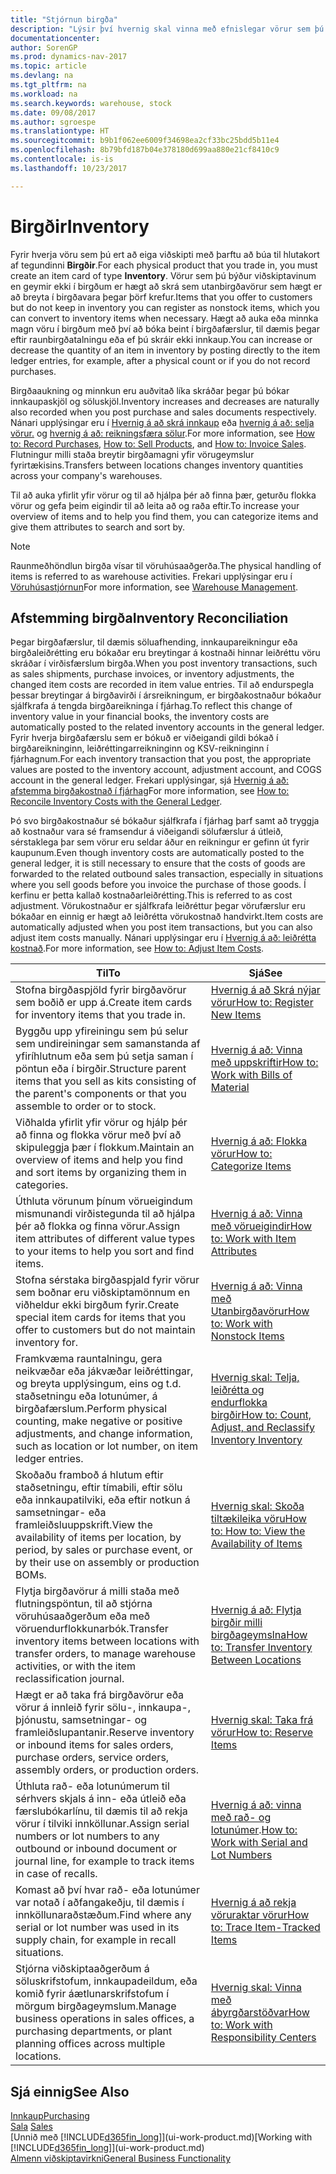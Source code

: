 ```yaml
---
title: "Stjórnun birgða"
description: "Lýsir því hvernig skal vinna með efnislegar vörur sem þú átt viðskipti með, til dæmis að meðhöndla birgðir í vöruhúsinu."
documentationcenter: 
author: SorenGP
ms.prod: dynamics-nav-2017
ms.topic: article
ms.devlang: na
ms.tgt_pltfrm: na
ms.workload: na
ms.search.keywords: warehouse, stock
ms.date: 09/08/2017
ms.author: sgroespe
ms.translationtype: HT
ms.sourcegitcommit: b9b1f062ee6009f34698ea2cf33bc25bdd5b11e4
ms.openlocfilehash: 8b79bfd187b04e378180d699aa880e21cf8410c9
ms.contentlocale: is-is
ms.lasthandoff: 10/23/2017

---
```


# <a name="inventory"></a><span data-ttu-id="56a40-103">Birgðir</span><span class="sxs-lookup"><span data-stu-id="56a40-103">Inventory</span></span>
<span data-ttu-id="56a40-104">Fyrir hverja vöru sem þú ert að eiga viðskipti með þarftu að búa til hlutakort af tegundinni **Birgðir**.</span><span class="sxs-lookup"><span data-stu-id="56a40-104">For each physical product that you trade in, you must create an item card of type **Inventory**.</span></span> <span data-ttu-id="56a40-105">Vörur sem þú býður viðskiptavinum en geymir ekki í birgðum er hægt að skrá sem utanbirgðavörur sem hægt er að breyta í birgðavara þegar þörf krefur.</span><span class="sxs-lookup"><span data-stu-id="56a40-105">Items that you offer to customers but do not keep in inventory you can register as nonstock items, which you can convert to inventory items when necessary.</span></span> <span data-ttu-id="56a40-106">Hægt að auka eða minnka magn vöru í birgðum með því að bóka beint í birgðafærslur, til dæmis þegar eftir raunbirgðatalningu eða ef þú skráir ekki innkaup.</span><span class="sxs-lookup"><span data-stu-id="56a40-106">You can increase or decrease the quantity of an item in inventory by posting directly to the item ledger entries, for example, after a physical count or if you do not record purchases.</span></span>

<span data-ttu-id="56a40-107">Birgðaaukning og minnkun eru auðvitað líka skráðar þegar þú bókar innkaupaskjöl og söluskjöl.</span><span class="sxs-lookup"><span data-stu-id="56a40-107">Inventory increases and decreases are naturally also recorded when you post purchase and sales documents respectively.</span></span> <span data-ttu-id="56a40-108">Nánari upplýsingar eru í [Hvernig á að skrá innkaup](purchasing-how-record-purchases.md) eða [hvernig á að: selja vörur.](sales-how-sell-products.md) og [hvernig á að: reikningsfæra sölur](sales-how-invoice-sales.md).</span><span class="sxs-lookup"><span data-stu-id="56a40-108">For more information, see [How to: Record Purchases](purchasing-how-record-purchases.md), [How to: Sell Products](sales-how-sell-products.md), and [How to: Invoice Sales](sales-how-invoice-sales.md).</span></span> <span data-ttu-id="56a40-109">Flutningur milli staða breytir birgðamagni yfir vörugeymslur fyrirtækisins.</span><span class="sxs-lookup"><span data-stu-id="56a40-109">Transfers between locations changes inventory quantities across your company's warehouses.</span></span>   

<span data-ttu-id="56a40-110">Til að auka yfirlit yfir vörur og til að hjálpa þér að finna þær, geturðu flokka vörur og gefa þeim eigindir til að leita að og raða eftir.</span><span class="sxs-lookup"><span data-stu-id="56a40-110">To increase your overview of items and to help you find them, you can categorize items and give them attributes to search and sort by.</span></span>

> [!NOTE]
> <span data-ttu-id="56a40-111">Raunmeðhöndlun birgða vísar til vöruhúsaaðgerða.</span><span class="sxs-lookup"><span data-stu-id="56a40-111">The physical handling of items is referred to as warehouse activities.</span></span> <span data-ttu-id="56a40-112">Frekari upplýsingar eru í [Vöruhúsastjórnun](warehouse-manage-warehouse.md)</span><span class="sxs-lookup"><span data-stu-id="56a40-112">For more information, see [Warehouse Management](warehouse-manage-warehouse.md).</span></span>

## <a name="inventory-reconciliation"></a><span data-ttu-id="56a40-113">Afstemming birgða</span><span class="sxs-lookup"><span data-stu-id="56a40-113">Inventory Reconciliation</span></span>
<span data-ttu-id="56a40-114">Þegar birgðafærslur, til dæmis söluafhending, innkaupareikningur eða birgðaleiðrétting eru bókaðar eru breytingar á kostnaði hinnar leiðréttu vöru skráðar í virðisfærslum birgða.</span><span class="sxs-lookup"><span data-stu-id="56a40-114">When you post inventory transactions, such as sales shipments, purchase invoices, or inventory adjustments, the changed item costs are recorded in item value entries.</span></span> <span data-ttu-id="56a40-115">Til að endurspegla þessar breytingar á birgðavirði í ársreikningum, er birgðakostnaður bókaður sjálfkrafa á tengda birgðareikninga í fjárhag.</span><span class="sxs-lookup"><span data-stu-id="56a40-115">To reflect this change of inventory value in your financial books, the inventory costs are automatically posted to the related inventory accounts in the general ledger.</span></span> <span data-ttu-id="56a40-116">Fyrir hverja birgðafærslu sem er bókuð er viðeigandi gildi bókað í birgðareikninginn, leiðréttingarreikninginn og KSV-reikninginn í fjárhagnum.</span><span class="sxs-lookup"><span data-stu-id="56a40-116">For each inventory transaction that you post, the appropriate values are posted to the inventory account, adjustment account, and COGS account in the general ledger.</span></span> <span data-ttu-id="56a40-117">Frekari upplýsingar, sjá [Hvernig á að: afstemma birgðakostnað í fjárhag](finance-how-to-post-inventory-costs-to-the-general-ledger.md)</span><span class="sxs-lookup"><span data-stu-id="56a40-117">For more information, see [How to: Reconcile Inventory Costs with the General Ledger](finance-how-to-post-inventory-costs-to-the-general-ledger.md).</span></span>

<span data-ttu-id="56a40-118">Þó svo birgðakostnaður sé bókaður sjálfkrafa í fjárhag þarf samt að tryggja að kostnaður vara sé framsendur á viðeigandi sölufærslur á útleið, sérstaklega þar sem vörur eru seldar áður en reikningur er gefinn út fyrir kaupunum.</span><span class="sxs-lookup"><span data-stu-id="56a40-118">Even though inventory costs are automatically posted to the general ledger, it is still necessary to ensure that the costs of goods are forwarded to the related outbound sales transaction, especially in situations where you sell goods before you invoice the purchase of those goods.</span></span> <span data-ttu-id="56a40-119">Í kerfinu er þetta kallað kostnaðarleiðrétting.</span><span class="sxs-lookup"><span data-stu-id="56a40-119">This is referred to as cost adjustment.</span></span> <span data-ttu-id="56a40-120">Vörukostnaður er sjálfkrafa leiðréttur þegar vörufærslur eru bókaðar en einnig er hægt að leiðrétta vörukostnað handvirkt.</span><span class="sxs-lookup"><span data-stu-id="56a40-120">Item costs are automatically adjusted when you post item transactions, but you can also adjust item costs manually.</span></span> <span data-ttu-id="56a40-121">Nánari upplýsingar eru í [Hvernig á að: leiðrétta kostnað](inventory-how-adjust-item-costs.md).</span><span class="sxs-lookup"><span data-stu-id="56a40-121">For more information, see [How to: Adjust Item Costs](inventory-how-adjust-item-costs.md).</span></span>

|<span data-ttu-id="56a40-122">Til</span><span class="sxs-lookup"><span data-stu-id="56a40-122">To</span></span> |<span data-ttu-id="56a40-123">Sjá</span><span class="sxs-lookup"><span data-stu-id="56a40-123">See</span></span> |
|---|----|
|<span data-ttu-id="56a40-124">Stofna birgðaspjöld fyrir birgðavörur sem boðið er upp á.</span><span class="sxs-lookup"><span data-stu-id="56a40-124">Create item cards for inventory items that you trade in.</span></span>|[<span data-ttu-id="56a40-125">Hvernig á að Skrá nýjar vörur</span><span class="sxs-lookup"><span data-stu-id="56a40-125">How to: Register New Items</span></span>](inventory-how-register-new-items.md)|
|<span data-ttu-id="56a40-126">Byggðu upp yfireiningu sem þú selur sem undireiningar sem samanstanda af yfiríhlutnum eða sem þú setja saman í pöntun eða í birgðir.</span><span class="sxs-lookup"><span data-stu-id="56a40-126">Structure parent items that you sell as kits consisting of the parent's components or that you assemble to order or to stock.</span></span>|[<span data-ttu-id="56a40-127">Hvernig á að: Vinna með uppskriftir</span><span class="sxs-lookup"><span data-stu-id="56a40-127">How to: Work with Bills of Material</span></span>](inventory-how-work-BOMs.md)|
|<span data-ttu-id="56a40-128">Viðhalda yfirlit yfir vörur og hjálp þér að finna og flokka vörur með því að skipuleggja þær í flokkum.</span><span class="sxs-lookup"><span data-stu-id="56a40-128">Maintain an overview of items and help you find and sort items by organizing them in categories.</span></span>|[<span data-ttu-id="56a40-129">Hvernig á að: Flokka vörur</span><span class="sxs-lookup"><span data-stu-id="56a40-129">How to: Categorize Items</span></span>](inventory-how-categorize-items.md)|
|<span data-ttu-id="56a40-130">Úthluta vörunum þínum vörueigindum mismunandi virðistegunda til að hjálpa þér að flokka og finna vörur.</span><span class="sxs-lookup"><span data-stu-id="56a40-130">Assign item attributes of different value types to your items to help you sort and find items.</span></span>|[<span data-ttu-id="56a40-131">Hvernig á að: Vinna með vörueigindir</span><span class="sxs-lookup"><span data-stu-id="56a40-131">How to: Work with Item Attributes</span></span>](inventory-how-work-item-attributes.md)|
|<span data-ttu-id="56a40-132">Stofna sérstaka birgðaspjald fyrir vörur sem boðnar eru viðskiptamönnum en viðheldur ekki birgðum fyrir.</span><span class="sxs-lookup"><span data-stu-id="56a40-132">Create special item cards for items that you offer to customers but do not maintain inventory for.</span></span>|[<span data-ttu-id="56a40-133">Hvernig á að: Vinna með Utanbirgðavörur</span><span class="sxs-lookup"><span data-stu-id="56a40-133">How to: Work with Nonstock Items</span></span>](inventory-how-work-nonstock-items.md)|
|<span data-ttu-id="56a40-134">Framkvæma rauntalningu, gera neikvæðar eða jákvæðar leiðréttingar, og breyta upplýsingum, eins og t.d. staðsetningu eða lotunúmer, á birgðafærslum.</span><span class="sxs-lookup"><span data-stu-id="56a40-134">Perform physical counting, make negative or positive adjustments, and change information, such as location or lot number, on item ledger entries.</span></span>|[<span data-ttu-id="56a40-135">Hvernig skal: Telja, leiðrétta og endurflokka birgðir</span><span class="sxs-lookup"><span data-stu-id="56a40-135">How to: Count, Adjust, and Reclassify Inventory Inventory</span></span>](inventory-how-count-adjust-reclassify.md)|
|<span data-ttu-id="56a40-136">Skoðaðu framboð á hlutum eftir staðsetningu, eftir tímabili, eftir sölu eða innkaupatilviki, eða eftir notkun á samsetningar- eða framleiðsluuppskrift.</span><span class="sxs-lookup"><span data-stu-id="56a40-136">View the availability of items per location, by period, by sales or purchase event, or by their use on assembly or production BOMs.</span></span>|[<span data-ttu-id="56a40-137">Hvernig skal: Skoða tiltækileika vöru</span><span class="sxs-lookup"><span data-stu-id="56a40-137">How to: How to: View the Availability of Items</span></span>](inventory-how-availability-overview.md)|
|<span data-ttu-id="56a40-138">Flytja birgðavörur á milli staða með flutningspöntun, til að stjórna vöruhúsaaðgerðum eða með vöruendurflokkunarbók.</span><span class="sxs-lookup"><span data-stu-id="56a40-138">Transfer inventory items between locations with transfer orders, to manage warehouse activities, or with the item reclassification journal.</span></span>|[<span data-ttu-id="56a40-139">Hvernig á að: Flytja birgðir milli birgðageymslna</span><span class="sxs-lookup"><span data-stu-id="56a40-139">How to: Transfer Inventory Between Locations</span></span>](inventory-how-transfer-between-locations.md)|
|<span data-ttu-id="56a40-140">Hægt er að taka frá birgðavörur eða vörur á innleið fyrir sölu-, innkaupa-, þjónustu, samsetningar- og framleiðslupantanir.</span><span class="sxs-lookup"><span data-stu-id="56a40-140">Reserve inventory or inbound items for sales orders, purchase orders, service orders, assembly orders, or production orders.</span></span>|[<span data-ttu-id="56a40-141">Hvernig skal: Taka frá vörur</span><span class="sxs-lookup"><span data-stu-id="56a40-141">How to: Reserve Items</span></span>](inventory-how-to-reserve-items.md)|
|<span data-ttu-id="56a40-142">Úthluta rað- eða lotunúmerum til sérhvers skjals á inn- eða útleið eða færslubókarlínu, til dæmis til að rekja vörur í tilviki innköllunar.</span><span class="sxs-lookup"><span data-stu-id="56a40-142">Assign serial numbers or lot numbers to any outbound or inbound document or journal line, for example to track items in case of recalls.</span></span>|<span data-ttu-id="56a40-143">[Hvernig á að: vinna með rað- og lotunúmer](inventory-how-work-item-tracking.md).</span><span class="sxs-lookup"><span data-stu-id="56a40-143">[How to: Work with Serial and Lot Numbers](inventory-how-work-item-tracking.md)</span></span>|
|<span data-ttu-id="56a40-144">Komast að því hvar rað- eða lotunúmer var notað í aðfangakeðju, til dæmis í innköllunaraðstæðum.</span><span class="sxs-lookup"><span data-stu-id="56a40-144">Find where any serial or lot number was used in its supply chain, for example in recall situations.</span></span>|[<span data-ttu-id="56a40-145">Hvernig á að rekja vöruraktar vörur</span><span class="sxs-lookup"><span data-stu-id="56a40-145">How to: Trace Item-Tracked Items</span></span>](inventory-how-to-trace-item-tracked-items.md)|
|<span data-ttu-id="56a40-146">Stjórna viðskiptaaðgerðum á söluskrifstofum, innkaupadeildum, eða komið fyrir áætlunarskrifstofum í mörgum birgðageymslum.</span><span class="sxs-lookup"><span data-stu-id="56a40-146">Manage business operations in sales offices, a purchasing departments, or plant planning offices across multiple locations.</span></span>|[<span data-ttu-id="56a40-147">Hvernig skal: Vinna með ábyrgðarstöðvar</span><span class="sxs-lookup"><span data-stu-id="56a40-147">How to: Work with Responsibility Centers</span></span>](inventory-responsibility-centers.md)|

## <a name="see-also"></a><span data-ttu-id="56a40-148">Sjá einnig</span><span class="sxs-lookup"><span data-stu-id="56a40-148">See Also</span></span>  
[<span data-ttu-id="56a40-149">Innkaup</span><span class="sxs-lookup"><span data-stu-id="56a40-149">Purchasing</span></span>](purchasing-manage-purchasing.md)  
<span data-ttu-id="56a40-150">[Sala](sales-manage-sales.md)  </span><span class="sxs-lookup"><span data-stu-id="56a40-150">[Sales](sales-manage-sales.md)  </span></span>  
<span data-ttu-id="56a40-151">[Unnið með [!INCLUDE[d365fin_long](includes/d365fin_long_md.md)]](ui-work-product.md)</span><span class="sxs-lookup"><span data-stu-id="56a40-151">[Working with [!INCLUDE[d365fin_long](includes/d365fin_long_md.md)]](ui-work-product.md)</span></span>  
[<span data-ttu-id="56a40-152">Almenn viðskiptavirkni</span><span class="sxs-lookup"><span data-stu-id="56a40-152">General Business Functionality</span></span>](ui-across-business-areas.md)

##

